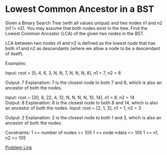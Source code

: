 # Lowest Common Ancestor in a BST

Given a Binary Search Tree (with all values unique) and two nodes n1 and n2 (n1 != n2). You may assume that both nodes exist in the tree. Find the Lowest Common Ancestor (LCA) of the given two nodes in the BST.

LCA between two nodes n1 and n2 is defined as the lowest node that has both n1 and n2 as descendants (where we allow a node to be a descendant of itself).

Examples:

Input: root = [5, 4, 6, 3, N, N, 7, N, N, N, 8], n1 = 7, n2 = 8
        
Output: 7
Explanation: 7 is the closest node to both 7 and 8, which is also an ancestor of both the nodes.

Input: root = [20, 8, 22, 4, 12, N, N, N, N, 10, 14], n1 = 8, n2 = 14
                
Output: 8
Explanation: 8 is the closest node to both 8 and 14, which is also an ancestor of both the nodes.
Input: root = [2, 1, 3], n1 = 1, n2 = 3
        
Output: 2
Explanation: 2 is the closest node to both 1 and 3, which is also an ancestor of both the nodes.

Constraints:
1 <= number of nodes <= 105
1 <= node->data <= 105
1 <= n1, n2 <= 105

[Problem Link](https://www.geeksforgeeks.org/problems/lowest-common-ancestor-in-a-bst/1)